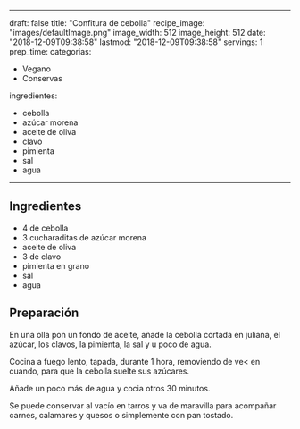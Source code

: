 
---
draft: false
title: "Confitura de cebolla"
recipe_image: "images/defaultImage.png"
image_width: 512
image_height: 512
date: "2018-12-09T09:38:58"
lastmod: "2018-12-09T09:38:58"
servings: 1
prep_time: 
categorias:
  - Vegano
  - Conservas

ingredientes:
  - cebolla
  - azúcar morena
  - aceite de oliva
  - clavo
  - pimienta
  - sal
  - agua
---

## Ingredientes
- 4  de cebolla
- 3 cucharaditas de azúcar morena
- aceite de oliva
- 3  de clavo
- pimienta en grano
- sal
- agua

## Preparación
En una olla pon un fondo de aceite, añade la cebolla cortada en juliana, el azúcar, los clavos, la pimienta, la sal y u poco de agua.

Cocina a fuego lento, tapada, durante 1 hora, removiendo de ve< en cuando, para que la cebolla suelte sus azúcares.

Añade un poco más de agua y cocia otros 30 minutos.

Se puede conservar al vacío en tarros y va de maravilla para acompañar carnes, calamares y quesos o simplemente con pan tostado.


